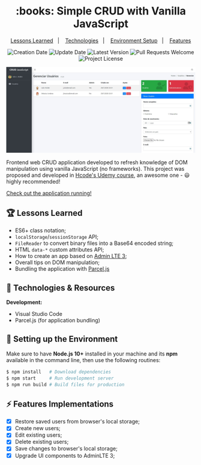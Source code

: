<h1 align="center">
  :books: Simple CRUD with Vanilla JavaScript
</h1>

<p align="center">
  <a href="#trophy-lessons-learned">Lessons Learned</a>&nbsp;&nbsp;&nbsp;|&nbsp;&nbsp;&nbsp;
  <a href="#rocket-technologies--resources">Technologies</a>&nbsp;&nbsp;&nbsp;|&nbsp;&nbsp;&nbsp;
  <a href="#hammer-setting-up-the-environment">Environment Setup</a>&nbsp;&nbsp;&nbsp;|&nbsp;&nbsp;&nbsp;
  <a href="#zap-features-implementations">Features</a>
</p>

<p align="center">
  <img src="https://img.shields.io/static/v1?labelColor=000000&color=343a40&label=created%20at&message=Jan%202019" alt="Creation Date" />

  <img src="https://img.shields.io/github/last-commit/juliolmuller/studying-javascript-crud?label=updated%20at&labelColor=000000&color=343a40" alt="Update Date" />

  <img src="https://img.shields.io/github/v/tag/juliolmuller/studying-javascript-crud?label=latest%20version&labelColor=000000&color=343a40" alt="Latest Version" />

  <img src="https://img.shields.io/static/v1?labelColor=000000&color=343a40&label=PRs&message=welcome" alt="Pull Requests Welcome" />

  <img src="https://img.shields.io/github/license/juliolmuller/studying-javascript-crud?labelColor=000000&color=343a40" alt="Project License" />
</p>

![Application snapshot](./src/img/app-overview.jpg)

Frontend web CRUD application developed to refresh knowledge of DOM manipulation using vanilla JavaScript (no frameworks). This project was proposed and developed in [Hcode's Udemy course](https://www.udemy.com/course/javascript-curso-completo/), an awesome one - :smiley: highly recommended!

[Check out the application running!](https://juliolmuller.github.io/studying-javascript-crud/)

## :trophy: Lessons Learned

- ES6+ class notation;
- `localStorage`/`sessionStorage` API;
- `FileReader` to convert binary files into a Base64 encoded string;
- HTML `data-*` custom attributes API;
- How to create an app based on [Admin LTE 3](https://adminlte.io/themes/v3/);
- Overall tips on DOM manipulation;
- Bundling the application with [Parcel.js](https://parceljs.org/)

## :rocket: Technologies & Resources

**Development:**
- Visual Studio Code
- Parcel.js (for application bundling)

## :hammer: Setting up the Environment

Make sure to have **Node.js 10+** installed in your machine and its **npm** available in the command line, then use the following routines:

```bash
$ npm install   # Download dependencies
$ npm start     # Run development server
$ npm run build # Build files for production
```

## :zap: Features Implementations

- [x] Restore saved users from browser's local storage;
- [x] Create new users;
- [x] Edit existing users;
- [x] Delete existing users;
- [x] Save changes to browser's local storage;
- [x] Upgrade UI components to AdminLTE 3;
